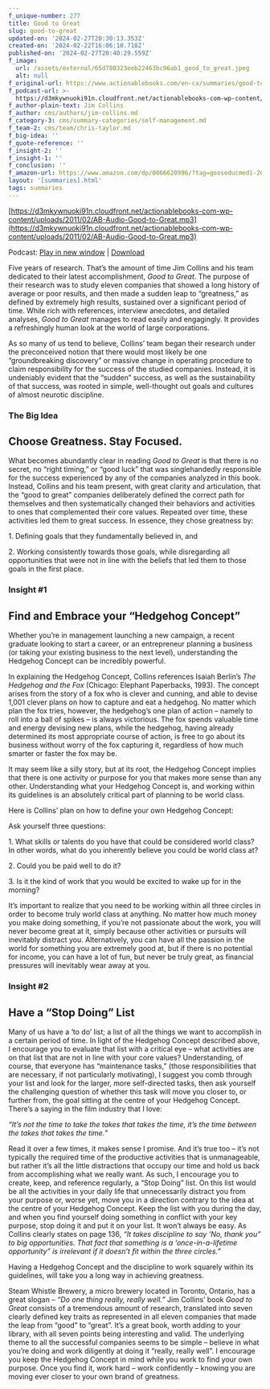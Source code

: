 ```yaml
---
f_unique-number: 277
title: Good to Great
slug: good-to-great
updated-on: '2024-02-27T20:30:13.353Z'
created-on: '2024-02-22T16:06:10.718Z'
published-on: '2024-02-27T20:40:29.559Z'
f_image:
  url: /assets/external/65d780323eeb22463bc96ab1_good_to_great.jpeg
  alt: null
f_original-url: https://www.actionablebooks.com/en-ca/summaries/good-to-great/
f_podcast-url: >-
  https://d3mkywnuoki91n.cloudfront.net/actionablebooks-com-wp-content/uploads/2011/02/AB-Audio-Good-to-Great.mp3
f_author-plain-text: Jim Collins
f_author: cms/authors/jim-collins.md
f_category-3: cms/summary-categories/self-management.md
f_team-2: cms/team/chris-taylor.md
f_big-idea: ''
f_quote-reference: ''
f_insight-2: ''
f_insight-1: ''
f_conclusion: ''
f_amazon-url: https://www.amazon.com/dp/0066620996/?tag=gooseducmedi-20
layout: '[summaries].html'
tags: summaries
---
```


[https://d3mkywnuoki91n.cloudfront.net/actionablebooks-com-wp-content/uploads/2011/02/AB-Audio-Good-to-Great.mp3](https://d3mkywnuoki91n.cloudfront.net/actionablebooks-com-wp-content/uploads/2011/02/AB-Audio-Good-to-Great.mp3)

Podcast: [Play in new window](https://d3mkywnuoki91n.cloudfront.net/actionablebooks-com-wp-content/uploads/2011/02/AB-Audio-Good-to-Great.mp3) | [Download](https://d3mkywnuoki91n.cloudfront.net/actionablebooks-com-wp-content/uploads/2011/02/AB-Audio-Good-to-Great.mp3)

Five years of research. That’s the amount of time Jim Collins and his team dedicated to their latest accomplishment, _Good to Great_. The purpose of their research was to study eleven companies that showed a long history of average or poor results, and then made a sudden leap to “greatness,” as defined by extremely high results, sustained over a significant period of time. While rich with references, interview anecdotes, and detailed analyses, _Good to Great_ manages to read easily and engagingly. It provides a refreshingly human look at the world of large corporations.

As so many of us tend to believe, Collins’ team began their research under the preconceived notion that there would most likely be one “groundbreaking discovery” or massive change in operating procedure to claim responsibility for the success of the studied companies. Instead, it is undeniably evident that the “sudden” success, as well as the sustainability of that success, was rooted in simple, well-thought out goals and cultures of almost neurotic discipline.

### The Big Idea

Choose Greatness. Stay Focused.
-------------------------------

What becomes abundantly clear in reading _Good to Great_ is that there is no secret, no “right timing,” or “good luck” that was singlehandedly responsible for the success experienced by any of the companies analyzed in this book. Instead, Collins and his team present, with great clarity and articulation, that the “good to great” companies deliberately defined the correct path for themselves and then systematically changed their behaviors and activities to ones that complemented their core values. Repeated over time, these activities led them to great success. In essence, they chose greatness by:

1\. Defining goals that they fundamentally believed in, and

2\. Working consistently towards those goals, while disregarding all opportunities that were not in line with the beliefs that led them to those goals in the first place.

### Insight #1

Find and Embrace your “Hedgehog Concept”
----------------------------------------

Whether you’re in management launching a new campaign, a recent graduate looking to start a career, or an entrepreneur planning a business (or taking your existing business to the next level), understanding the Hedgehog Concept can be incredibly powerful.

In explaining the Hedgehog Concept, Collins references Isaiah Berlin’s _The Hedgehog and the Fox_ (Chicago: Elephant Paperbacks, 1993). The concept arises from the story of a fox who is clever and cunning, and able to devise 1,001 clever plans on how to capture and eat a hedgehog. No matter which plan the fox tries, however, the hedgehog’s one plan of action – namely to roll into a ball of spikes – is always victorious. The fox spends valuable time and energy devising new plans, while the hedgehog, having already determined its most appropriate course of action, is free to go about its business without worry of the fox capturing it, regardless of how much smarter or faster the fox may be.

It may seem like a silly story, but at its root, the Hedgehog Concept implies that there is one activity or purpose for you that makes more sense than any other. Understanding what your Hedgehog Concept is, and working within its guidelines is an absolutely critical part of planning to be world class.

Here is Collins’ plan on how to define your own Hedgehog Concept:

Ask yourself three questions:

1\. What skills or talents do you have that could be considered world class? In other words, what do you inherently believe you could be world class at?

2\. Could you be paid well to do it?

3\. Is it the kind of work that you would be excited to wake up for in the morning?

It’s important to realize that you need to be working within all three circles in order to become truly world class at anything. No matter how much money you make doing something, if you’re not passionate about the work, you will never become great at it, simply because other activities or pursuits will inevitably distract you. Alternatively, you can have all the passion in the world for something you are extremely good at, but if there is no potential for income, you can have a lot of fun, but never be truly great, as financial pressures will inevitably wear away at you.

### Insight #2

Have a “Stop Doing” List
------------------------

Many of us have a ‘to do’ list; a list of all the things we want to accomplish in a certain period of time. In light of the Hedgehog Concept described above, I encourage you to evaluate that list with a critical eye – what activities are on that list that are not in line with your core values? Understanding, of course, that everyone has “maintenance tasks,” (those responsibilities that are necessary, if not particularly motivating), I suggest you comb through your list and look for the larger, more self-directed tasks, then ask yourself the challenging question of whether this task will move you closer to, or further from, the goal sitting at the centre of your Hedgehog Concept. There’s a saying in the film industry that I love:

_“It’s not the time to take the takes that takes the time, it’s the time between the takes that takes the time.”_

Read it over a few times, it makes sense I promise. And it’s true too – it’s not typically the required time of the productive activities that is unmanageable, but rather it’s all the little distractions that occupy our time and hold us back from accomplishing what we really want. As such, I encourage you to create, keep, and reference regularly, a “Stop Doing” list. On this list would be all the activities in your daily life that unnecessarily distract you from your purpose or, worse yet, move you in a direction contrary to the idea at the centre of your Hedgehog Concept. Keep the list with you during the day, and when you find yourself doing something in conflict with your key purpose, stop doing it and put it on your list. It won’t always be easy. As Collins clearly states on page 136, _“It takes discipline to say ‘No, thank you” to big opportunities. That fact that something is a ‘once-in-a-lifetime opportunity” is irrelevant if it doesn’t fit within the three circles.”_

Having a Hedgehog Concept and the discipline to work squarely within its guidelines, will take you a long way in achieving greatness.

Steam Whistle Brewery, a micro brewery located in Toronto, Ontario, has a great slogan – _“Do one thing really, really well.”_ Jim Collins’ book _Good to Great_ consists of a tremendous amount of research, translated into seven clearly defined key traits as represented in all eleven companies that made the leap from “good” to “great”. It’s a great book, worth adding to your library, with all seven points being interesting and valid. The underlying theme to all the successful companies seems to be simple – believe in what you’re doing and work diligently at doing it “really, really well”. I encourage you keep the Hedgehog Concept in mind while you work to find your own purpose. Once you find it, work hard – work confidently – knowing you are moving ever closer to your own brand of greatness.

